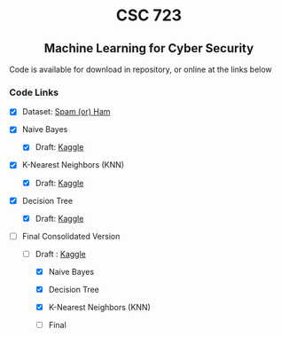 <h1 align="center">CSC 723</h1>
<h2 align="center">Machine Learning for Cyber Security</h2>

Code is available for download in repository, or online at the links below

<h3> Code Links </h3>

- [X]	Dataset: [Spam (or) Ham](https://www.kaggle.com/datasets/arunasivapragasam/spam-or-ham)

- [X]	Naive Bayes

	- [X]	Draft: [Kaggle](https://www.kaggle.com/code/kieraconway/csc-723-naive-bayes)

- [X]	K-Nearest Neighbors (KNN)

	- [X]	Draft: [Kaggle](https://www.kaggle.com/code/kieraconway/csc-723-knn)

- [X]	Decision Tree 	

	- [X]	Draft: [Kaggle](https://www.kaggle.com/code/kieraconway/csc-723-decision-tree-random-forest)
		
- [ ]	Final Consolidated Version 	

	- [ ]	Draft : [Kaggle](https://www.kaggle.com/kieraconway/csc-723-project-code)
	
		- [X]	Naive Bayes
		
		- [X]	Decision Tree 	
		
		- [X]	K-Nearest Neighbors (KNN)

		- [ ]	Final
	